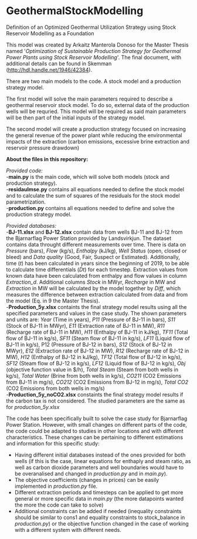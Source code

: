 # GeothermalStockModelling
Definition of an Optimized Geothermal Utilization Strategy using Stock Reservoir Modelling as a Foundation

This model was created by Arkaitz Manterola Donoso for the Master Thesis named '*Optimization of Sustainable Production Strategy for Geothermal Power Plants using Stock Reservoir Modelling*'. The final document, with additional details can be found in Skemman (http://hdl.handle.net/1946/42384). 

There are two main models to the code. A stock model and a production strategy model.

The first model will solve the main parameters required to describe a geothermal reservoir stock model. To do so, external data of the production wells will be requried. This model will be required as said main parameters will be then part of the initial inputs of the strategy model. 

The second model will create a production strategy focused on increasing the general revenue of the power plant while reducing the environmental impacts of the extraction (carbon emissions, excessive brine extraction and reservoir pressure drawdown)

**About the files in this repository:**

*Provided code:* <br />
-**main.py** is the main code, which will solve both models (stock and production strategy). <br />
-**residaulmse.py** contains all equations needed to define the stock model and to calculate the sum of squares of the residuals for the stock model parametrization. <br /> 
-**production.py** contains all equations needed to define and solve the production strategy model. <br />

*Provided databases:* <br />
-**BJ-11.xlsx** and **BJ-12.xlsx** contain data from wells BJ-11 and BJ-12 from the Bjarnarflag Power Station provided by Landsvirkjun. The dataset contains data throught different measurements over time. There is data on *Pressure* (bars), *Flow* (kg/s), *Enthalpy* (kJ/kg), *Well Status* (open, closed or bleed) and *Data quality* (Good, Fair, Suspect or Estimated). Additionally, time (*t*) has been calculated in years since the beginning of 2019, to be able to calculate time differentials (*Dt*) for each timestep. Extraction values from known data have been calculated from enthalpy and flow values in column *Extraction_d*. Additional columns *Stock* in MWyr, *Recharge* in MW and *Extraction* in MW will be calculated by the model together by *Diff*, which measures the difference between extraction calculated from data and from the model (Eq. in 9 the Master Thesis). <br />
-**Production_5y.xlsx** containts the final strategy model results using all the specified parameters and values in the case study. The shown parameters and units are: *Year* (Time in years), *P11* (Pressure of BJ-11 in bars),	*S11* (Stock of BJ-11 in MWyr),	*E11* (Extraction rate of BJ-11 in MW), *R11* (Recharge rate of BJ-11 in MW),	*H11*	(Enthalpy of BJ-11 in kJ/kg), *TF11*	(Total flow of BJ-11 in kg/s), *SF11*	(Steam flow of BJ-11 in kg/s), *LF11* (Liquid flow of BJ-11 in kg/s), P12 (Pressure of BJ-12 in bars), *S12* (Stock of BJ-12 in MWyr),	*E12* (Extraction rate of BJ-12 in MW), *R12* (Recharge rate of BJ-12 in MW),	*H12*	(Enthalpy of BJ-12 in kJ/kg), *TF12*	(Total flow of BJ-12 in kg/s), *SF12*	(Steam flow of BJ-12 in kg/s), *LF12* (Liquid flow of BJ-12 in kg/s), *Obj*	(objective function value in $/h), *Total Steam* (Steam from both wells in kg/s), *Total Water*	(Brine from both wells in kg/s), *CO211* (CO2 Emissions from BJ-11 in mg/s), *CO212* (CO2 Emissions from BJ-12 in mg/s),	*Total CO2* (CO2 Emissions from both wells in mg/s)<br />
-**Production_5y_noCO2.xlsx** constaints the final strategy model results if the carbon tax is not considered. The studied parameters are the same as for *production_5y.xlsx* <br />

The code has been specifically built to solve the case study for Bjarnarflag Power Station. However, with small changes on different parts of the code, the code could be adapted to studies in other locations and with different characteristics. These changes can be pertaining to different estimations and information for this specific study:
- Having different initial databases instead of the ones provided for both wells (if this is the case, linear equations for enthaply and steam ratio, as well as carbon dioxide parameters and well boundaries would have to be overanalised and changed in *production.py* and in *main.py*). 
- The objective coefficients (changes in prices) can be easily implemented in *production.py* file. 
- Different extraction periods and timesteps can be applied to get more general or more specific data in *main.py* (the more datapoints wanted the more the code can take to solve)
- Additional constraints can be added if needed (inequality constraints should be similar to cons1 and equality constraints to stock_balance in *production.py*) or the objective function changed in the case of working with a different system with different needs. <br />
